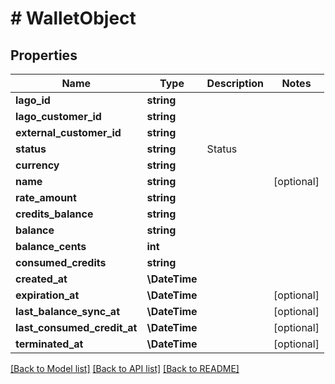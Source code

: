 # # WalletObject

## Properties

Name | Type | Description | Notes
------------ | ------------- | ------------- | -------------
**lago_id** | **string** |  |
**lago_customer_id** | **string** |  |
**external_customer_id** | **string** |  |
**status** | **string** | Status |
**currency** | **string** |  |
**name** | **string** |  | [optional]
**rate_amount** | **string** |  |
**credits_balance** | **string** |  |
**balance** | **string** |  |
**balance_cents** | **int** |  |
**consumed_credits** | **string** |  |
**created_at** | **\DateTime** |  |
**expiration_at** | **\DateTime** |  | [optional]
**last_balance_sync_at** | **\DateTime** |  | [optional]
**last_consumed_credit_at** | **\DateTime** |  | [optional]
**terminated_at** | **\DateTime** |  | [optional]

[[Back to Model list]](../../README.md#models) [[Back to API list]](../../README.md#endpoints) [[Back to README]](../../README.md)
